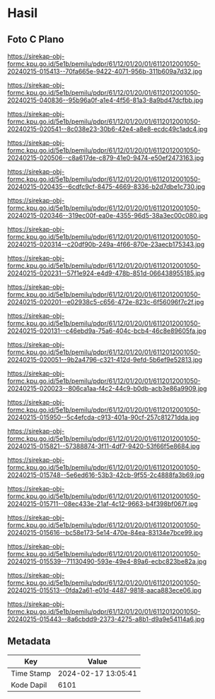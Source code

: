 # Hasil

## Foto C Plano

https://sirekap-obj-formc.kpu.go.id/5e1b/pemilu/pdpr/61/12/01/20/01/6112012001050-20240215-015413--70fa665e-9422-4071-956b-311b609a7d32.jpg

https://sirekap-obj-formc.kpu.go.id/5e1b/pemilu/pdpr/61/12/01/20/01/6112012001050-20240215-040836--95b96a0f-a1e4-4f56-81a3-8a9bd47dcfbb.jpg

https://sirekap-obj-formc.kpu.go.id/5e1b/pemilu/pdpr/61/12/01/20/01/6112012001050-20240215-020541--8c038e23-30b6-42e4-a8e8-ecdc49c1adc4.jpg

https://sirekap-obj-formc.kpu.go.id/5e1b/pemilu/pdpr/61/12/01/20/01/6112012001050-20240215-020506--c8a617de-c879-41e0-9474-e50ef2473163.jpg

https://sirekap-obj-formc.kpu.go.id/5e1b/pemilu/pdpr/61/12/01/20/01/6112012001050-20240215-020435--6cdfc9cf-8475-4669-8336-b2d7dbe1c730.jpg

https://sirekap-obj-formc.kpu.go.id/5e1b/pemilu/pdpr/61/12/01/20/01/6112012001050-20240215-020346--319ec00f-ea0e-4355-96d5-38a3ec00c080.jpg

https://sirekap-obj-formc.kpu.go.id/5e1b/pemilu/pdpr/61/12/01/20/01/6112012001050-20240215-020314--c20df90b-249a-4f66-870e-23aecb175343.jpg

https://sirekap-obj-formc.kpu.go.id/5e1b/pemilu/pdpr/61/12/01/20/01/6112012001050-20240215-020231--57f1e924-e4d9-478b-851d-066438955185.jpg

https://sirekap-obj-formc.kpu.go.id/5e1b/pemilu/pdpr/61/12/01/20/01/6112012001050-20240215-020201--e02938c5-c656-472e-823c-6f56096f7c2f.jpg

https://sirekap-obj-formc.kpu.go.id/5e1b/pemilu/pdpr/61/12/01/20/01/6112012001050-20240215-020131--c46ebd9a-75a6-404c-bcb4-46c8e89605fa.jpg

https://sirekap-obj-formc.kpu.go.id/5e1b/pemilu/pdpr/61/12/01/20/01/6112012001050-20240215-020051--9b2a4796-c321-412d-9efd-5b6ef9e52813.jpg

https://sirekap-obj-formc.kpu.go.id/5e1b/pemilu/pdpr/61/12/01/20/01/6112012001050-20240215-020023--806ca1aa-f4c2-44c9-b0db-acb3e86a9909.jpg

https://sirekap-obj-formc.kpu.go.id/5e1b/pemilu/pdpr/61/12/01/20/01/6112012001050-20240215-015950--5c4efcda-c913-401a-90cf-257c81271dda.jpg

https://sirekap-obj-formc.kpu.go.id/5e1b/pemilu/pdpr/61/12/01/20/01/6112012001050-20240215-015821--57388874-3f11-4df7-9420-53f66f5e8684.jpg

https://sirekap-obj-formc.kpu.go.id/5e1b/pemilu/pdpr/61/12/01/20/01/6112012001050-20240215-015748--5e6ed616-53b3-42cb-9f55-2c4888fa3b69.jpg

https://sirekap-obj-formc.kpu.go.id/5e1b/pemilu/pdpr/61/12/01/20/01/6112012001050-20240215-015711--08ec433e-21af-4c12-9663-b4f398bf067f.jpg

https://sirekap-obj-formc.kpu.go.id/5e1b/pemilu/pdpr/61/12/01/20/01/6112012001050-20240215-015616--bc58e173-5e14-470e-84ea-83134e7bce99.jpg

https://sirekap-obj-formc.kpu.go.id/5e1b/pemilu/pdpr/61/12/01/20/01/6112012001050-20240215-015539--71130490-593e-49e4-89a6-ecbc823be82a.jpg

https://sirekap-obj-formc.kpu.go.id/5e1b/pemilu/pdpr/61/12/01/20/01/6112012001050-20240215-015513--0fda2a61-e01d-4487-9818-aaca883ece06.jpg

https://sirekap-obj-formc.kpu.go.id/5e1b/pemilu/pdpr/61/12/01/20/01/6112012001050-20240215-015443--8a6cbdd9-2373-4275-a8b1-d9a9e54114a6.jpg


## Metadata

| Key        | Value               |
| ---------- | ------------------- |
| Time Stamp | 2024-02-17 13:05:41 |
| Kode Dapil | 6101                |



